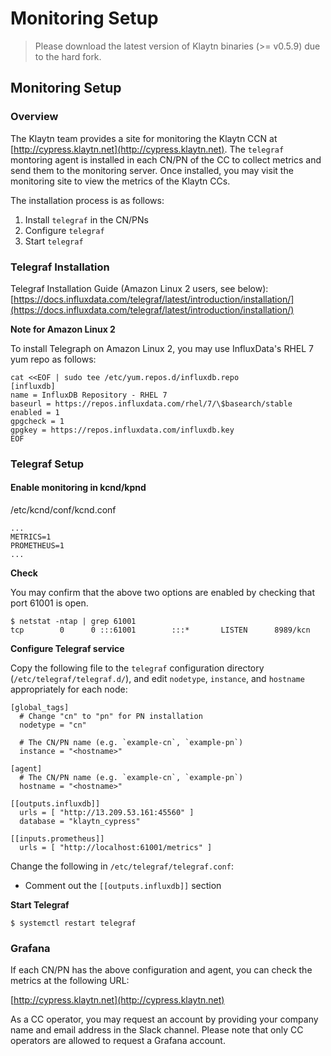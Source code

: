# Monitoring Setup

> Please download the latest version of Klaytn binaries \(&gt;= v0.5.9\) due to the hard fork.

## Monitoring Setup <a id="monitoring-setup"></a>

### Overview <a id="overview"></a>

The Klaytn team provides a site for monitoring the Klaytn CCN at [http://cypress.klaytn.net](http://cypress.klaytn.net). The `telegraf` montoring agent is installed in each CN/PN of the CC to collect metrics and send them to the monitoring server. Once installed, you may visit the monitoring site to view the metrics of the Klaytn CCs.

The installation process is as follows:

1. Install `telegraf` in the CN/PNs
2. Configure `telegraf`
3. Start `telegraf`

### Telegraf Installation <a id="telegraf-installation"></a>

Telegraf Installation Guide \(Amazon Linux 2 users, see below\): [https://docs.influxdata.com/telegraf/latest/introduction/installation/](https://docs.influxdata.com/telegraf/latest/introduction/installation/)

**Note for Amazon Linux 2**

To install Telegraph on Amazon Linux 2, you may use InfluxData's RHEL 7 yum repo as follows:

```text
cat <<EOF | sudo tee /etc/yum.repos.d/influxdb.repo
[influxdb]
name = InfluxDB Repository - RHEL 7
baseurl = https://repos.influxdata.com/rhel/7/\$basearch/stable
enabled = 1
gpgcheck = 1
gpgkey = https://repos.influxdata.com/influxdb.key
EOF
```

### Telegraf Setup <a id="telegraf-setup"></a>

#### Enable monitoring in kcnd/kpnd <a id="enable-monitoring-in-kcnd-kpnd"></a>

/etc/kcnd/conf/kcnd.conf

```text
...
METRICS=1
PROMETHEUS=1
...
```

**Check**

You may confirm that the above two options are enabled by checking that port 61001 is open.

```text
$ netstat -ntap | grep 61001
tcp        0      0 :::61001        :::*       LISTEN      8989/kcn
```

**Configure Telegraf service**

Copy the following file to the `telegraf` configuration directory \(`/etc/telegraf/telegraf.d/`\), and edit `nodetype`, `instance`, and `hostname` appropriately for each node:

```text
[global_tags]
  # Change "cn" to "pn" for PN installation
  nodetype = "cn"

  # The CN/PN name (e.g. `example-cn`, `example-pn`)
  instance = "<hostname>"

[agent]
  # The CN/PN name (e.g. `example-cn`, `example-pn`)
  hostname = "<hostname>"

[[outputs.influxdb]]
  urls = [ "http://13.209.53.161:45560" ]
  database = "klaytn_cypress"

[[inputs.prometheus]]
  urls = [ "http://localhost:61001/metrics" ]
```

Change the following in `/etc/telegraf/telegraf.conf`:

* Comment out the `[[outputs.influxdb]]` section

**Start Telegraf**

```text
$ systemctl restart telegraf
```

### Grafana <a id="grafana"></a>

If each CN/PN has the above configuration and agent, you can check the metrics at the following URL:

[http://cypress.klaytn.net](http://cypress.klaytn.net)

As a CC operator, you may request an account by providing your company name and email address in the Slack channel. Please note that only CC operators are allowed to request a Grafana account.

